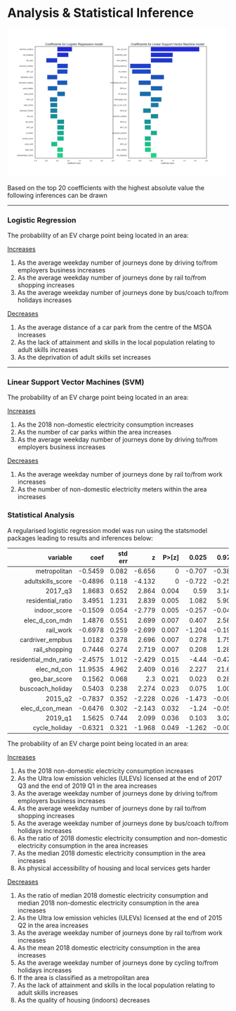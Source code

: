 # Analysis & Statistical Inference

![](/reports/figures/analysis/coefficient_comparison.jpg)

Based on the top 20 coefficients with the highest absolute value the following inferences can be drawn

____

### Logistic Regression

The probability of an EV charge point being located in an area:

<u>Increases</u>

1. As the average weekday number of journeys done by driving to/from employers business increases
2. As the average weekday number of journeys done by rail to/from shopping increases
3. As the average weekday number of journeys done by bus/coach to/from holidays increases

<u>Decreases</u>

1. As the average distance of a car park from the centre of the MSOA increases
2. As the lack of attainment and skills in the local population relating to adult skills increases
3. As the deprivation of adult skills set increases

____

### Linear Support Vector Machines (SVM)

The probability of an EV charge point being located in an area:

<u>Increases</u>

1. As the 2018 non-domestic electricity consumption increases
2. As the number of car parks within the area increases
3. As the average weekday number of journeys done by driving to/from employers business increases

<u>Decreases</u>

1. As the average weekday number of journeys done by rail to/from work increases
2. As the number of non-domestic electricity meters within the area increases



### Statistical Analysis

A regularised logistic regression model was run using the statsmodel packages leading to results and inferences below:

|          **variable** | **coef** | **std err** |  **z** | **P>[z]** | **0.025** | **0.975** |
| --------------------: | -------: | ----------: | -----: | --------: | --------: | --------: |
|          metropolitan |  -0.5459 |       0.082 | -6.656 |         0 |    -0.707 |    -0.385 |
|     adultskills_score |  -0.4896 |       0.118 | -4.132 |         0 |    -0.722 |    -0.257 |
|               2017_q3 |   1.8683 |       0.652 |  2.864 |     0.004 |      0.59 |     3.147 |
|     residential_ratio |   3.4951 |       1.231 |  2.839 |     0.005 |     1.082 |     5.908 |
|          indoor_score |  -0.1509 |       0.054 | -2.779 |     0.005 |    -0.257 |    -0.044 |
|        elec_d_con_mdn |   1.4876 |       0.551 |  2.699 |     0.007 |     0.407 |     2.568 |
|             rail_work |  -0.6978 |       0.259 | -2.699 |     0.007 |    -1.204 |    -0.191 |
|      cardriver_empbus |   1.0182 |       0.378 |  2.696 |     0.007 |     0.278 |     1.758 |
|         rail_shopping |   0.7446 |       0.274 |  2.719 |     0.007 |     0.208 |     1.281 |
| residential_mdn_ratio |  -2.4575 |       1.012 | -2.429 |     0.015 |     -4.44 |    -0.475 |
|           elec_nd_con |  11.9535 |       4.962 |  2.409 |     0.016 |     2.227 |     21.68 |
|         geo_bar_score |   0.1562 |       0.068 |    2.3 |     0.021 |     0.023 |     0.289 |
|      buscoach_holiday |   0.5403 |       0.238 |  2.274 |     0.023 |     0.075 |     1.006 |
|               2015_q2 |  -0.7837 |       0.352 | -2.228 |     0.026 |    -1.473 |    -0.094 |
|       elec_d_con_mean |  -0.6476 |       0.302 | -2.143 |     0.032 |     -1.24 |    -0.055 |
|               2019_q1 |   1.5625 |       0.744 |  2.099 |     0.036 |     0.103 |     3.022 |
|         cycle_holiday |  -0.6321 |       0.321 | -1.968 |     0.049 |    -1.262 |    -0.003 |

The probability of an EV charge point being located in an area:

<u>Increases</u>

1. As the 2018 non-domestic electricity consumption increases
2. As the Ultra low emission vehicles (ULEVs) licensed at the end of 2017 Q3 and the end of 2019 Q1 in the area increases
3. As the average weekday number of journeys done by driving to/from employers business increases
4. As the average weekday number of journeys done by rail to/from shopping increases
5. As the average weekday number of journeys done by bus/coach to/from holidays increases
6. As the ratio of 2018 domestic electricity consumption and non-domestic electricity consumption in the area increases
7. As the median 2018 domestic electricity consumption in the area increases
8. As physical accessibility of housing and local services gets harder

<u>Decreases</u>

1. As the ratio of median 2018 domestic electricity consumption and median 2018 non-domestic electricity consumption in the area increases
2. As the Ultra low emission vehicles (ULEVs) licensed at the end of 2015 Q2 in the area increases
3. As the average weekday number of journeys done by rail to/from work increases
4. As the mean 2018 domestic electricity consumption in the area increases
5. As the average weekday number of journeys done by cycling to/from holidays increases
6. If the area is classified as a metropolitan area
7. As the lack of attainment and skills in the local population relating to adult skills increases
8. As the quality of housing (indoors) decreases